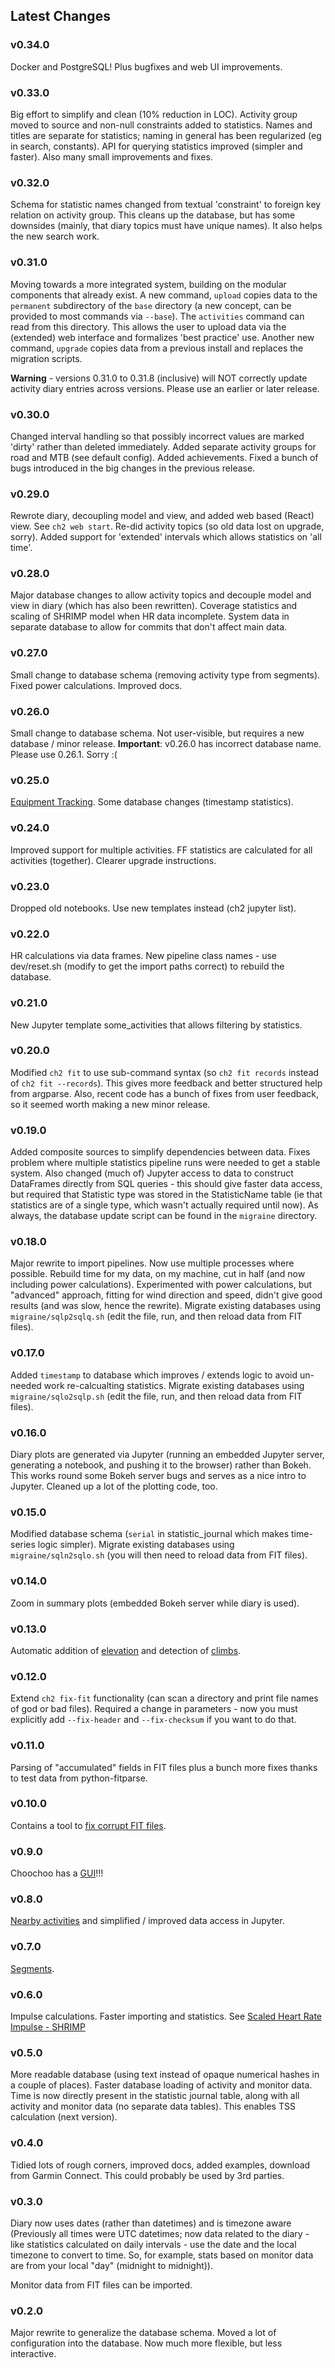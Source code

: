 
## Latest Changes

### v0.34.0

Docker and PostgreSQL!  Plus bugfixes and web UI improvements.

### v0.33.0

Big effort to simplify and clean (10% reduction in LOC).  Activity
group moved to source and non-null constraints added to statistics.
Names and titles are separate for statistics; naming in general has
been regularized (eg in search, constants).  API for querying
statistics improved (simpler and faster).  Also many small
improvements and fixes.

### v0.32.0

Schema for statistic names changed from textual 'constraint' to
foreign key relation on activity group.  This cleans up the database,
but has some downsides (mainly, that diary topics must have unique
names).  It also helps the new search work.

### v0.31.0

Moving towards a more integrated system, building on the modular
components that already exist.  A new command, `upload` copies data to
the `permanent` subdirectory of the `base` directory (a new concept,
can be provided to most commands via `--base`).  The `activities`
command can read from this directory.  This allows the user to upload
data via the (extended) web interface and formalizes 'best practice'
use.  Another new command, `upgrade` copies data from a previous
install and replaces the migration scripts.

**Warning** - versions 0.31.0 to 0.31.8 (inclusive) will NOT correctly
update activity diary entries across versions.  Please use an earlier
or later release.

### v0.30.0

Changed interval handling so that possibly incorrect values are marked
'dirty' rather than deleted immediately.  Added separate activity
groups for road and MTB (see default config).  Added achievements.
Fixed a bunch of bugs introduced in the big changes in the previous
release.

### v0.29.0

Rewrote diary, decoupling model and view, and added web based (React)
view.  See `ch2 web start`.  Re-did activity topics (so old data lost
on upgrade, sorry).  Added support for 'extended' intervals which
allows statistics on 'all time'.

### v0.28.0

Major database changes to allow activity topics and decouple model
and view in diary (which has also been rewritten).  Coverage statistics
and scaling of SHRIMP model when HR data incomplete.  System data in
separate database to allow for commits that don't affect main data.

### v0.27.0

Small change to database schema (removing activity type from
segments).  Fixed power calculations.  Improved docs.

### v0.26.0

Small change to database schema.  Not user-visible, but requires a new
database / minor release.  **Important**: v0.26.0 has incorrect
database name.  Please use 0.26.1.  Sorry :(

### v0.25.0

[Equipment Tracking](https://andrewcooke.github.io/choochoo/kit).
Some database changes (timestamp statistics).

### v0.24.0

Improved support for multiple activities.  FF statistics are
calculated for all activities (together).  Clearer upgrade
instructions.

### v0.23.0

Dropped old notebooks.  Use new templates instead (ch2 jupyter list).

### v0.22.0

HR calculations via data frames.  New pipeline class names - use
dev/reset.sh (modify to get the import paths correct) to rebuild the
database.

### v0.21.0

New Jupyter template some_activities that allows filtering by
statistics.

### v0.20.0

Modified `ch2 fit` to use sub-command syntax (so `ch2 fit records`
instead of `ch2 fit --records`).  This gives more feedback and better
structured help from argparse.  Also, recent code has a bunch of fixes
from user feedback, so it seemed worth making a new minor release.

### v0.19.0

Added composite sources to simplify dependencies between data.  Fixes
problem where multiple statistics pipeline runs were needed to get a
stable system.  Also changed (much of) Jupyter access to data to
construct DataFrames directly from SQL queries - this should give
faster data access, but required that Statistic type was stored in the
StatisticName table (ie that statistics are of a single type, which
wasn't actually required until now).  As always, the database update
script can be found in the `migraine` directory.

### v0.18.0

Major rewrite to import pipelines.  Now use multiple processes where
possible.  Rebuild time for my data, on my machine, cut in half (and
now including power calculations).  Experimented with power
calculations, but "advanced" approach, fitting for wind direction and
speed, didn't give good results (and was slow, hence the rewrite).
Migrate existing databases using `migraine/sqlp2sqlq.sh` (edit the
file, run, and then reload data from FIT files).

### v0.17.0

Added `timestamp` to database which improves / extends logic to avoid
un-needed work re-calcualting statistics.  Migrate existing databases
using `migraine/sqlo2sqlp.sh` (edit the file, run, and then reload
data from FIT files).

### v0.16.0

Diary plots are generated via Jupyter (running an embedded Jupyter
server, generating a notebook, and pushing it to the browser) rather
than Bokeh.  This works round some Bokeh server bugs and serves as a
nice intro to Jupyter.  Cleaned up a lot of the plotting code, too.

### v0.15.0

Modified database schema (`serial` in statistic_journal which makes
time-series logic simpler).  Migrate existing databases using
`migraine/sqln2sqlo.sh` (you will then need to reload data from FIT
files).

### v0.14.0

Zoom in summary plots (embedded Bokeh server while diary is used).

### v0.13.0

Automatic addition of
[elevation](https://andrewcooke.github.io/choochoo/elevation) and
detection of [climbs](https://andrewcooke.github.io/choochoo/docs).

### v0.12.0

Extend `ch2 fix-fit` functionality (can scan a directory and print
file names of god or bad files).  Required a change in parameters -
now you must explicitly add `--fix-header` and `--fix-checksum` if you
want to do that.

### v0.11.0

Parsing of "accumulated" fields in FIT files plus a bunch more fixes
thanks to test data from python-fitparse.

### v0.10.0

Contains a tool to [fix corrupt FIT
files](https://andrewcooke.github.io/choochoo/fix-fit).

### v0.9.0

Choochoo has a [GUI](https://andrewcooke.github.io/choochoo/summary)!!!

### v0.8.0

[Nearby activities](https://andrewcooke.github.io/choochoo/nearby) and
simplified / improved data access in Jupyter.

### v0.7.0

[Segments](https://andrewcooke.github.io/choochoo/segments).

### v0.6.0

Impulse calculations.  Faster importing and statistics.  See [Scaled
Heart Rate Impulse -
SHRIMP](https://andrewcooke.github.io/choochoo/impulse)

### v0.5.0

More readable database (using text instead of opaque numerical hashes
in a couple of places).  Faster database loading of activity and
monitor data.  Time is now directly present in the statistic journal
table, along with all activity and monitor data (no separate data
tables).  This enables TSS calculation (next version).

### v0.4.0

Tidied lots of rough corners, improved docs, added examples, download
from Garmin Connect.  This could probably be used by 3rd parties.

### v0.3.0

Diary now uses dates (rather than datetimes) and is timezone aware
(Previously all times were UTC datetimes; now data related to the
diary - like statistics calculated on daily intervals - use the date
and the local timezone to convert to time.  So, for example, stats
based on monitor data are from your local "day" (midnight to
midnight)).

Monitor data from FIT files can be imported.

### v0.2.0

Major rewrite to generalize the database schema.  Moved a lot of
configuration into the database.  Now much more flexible, but less
interactive.
